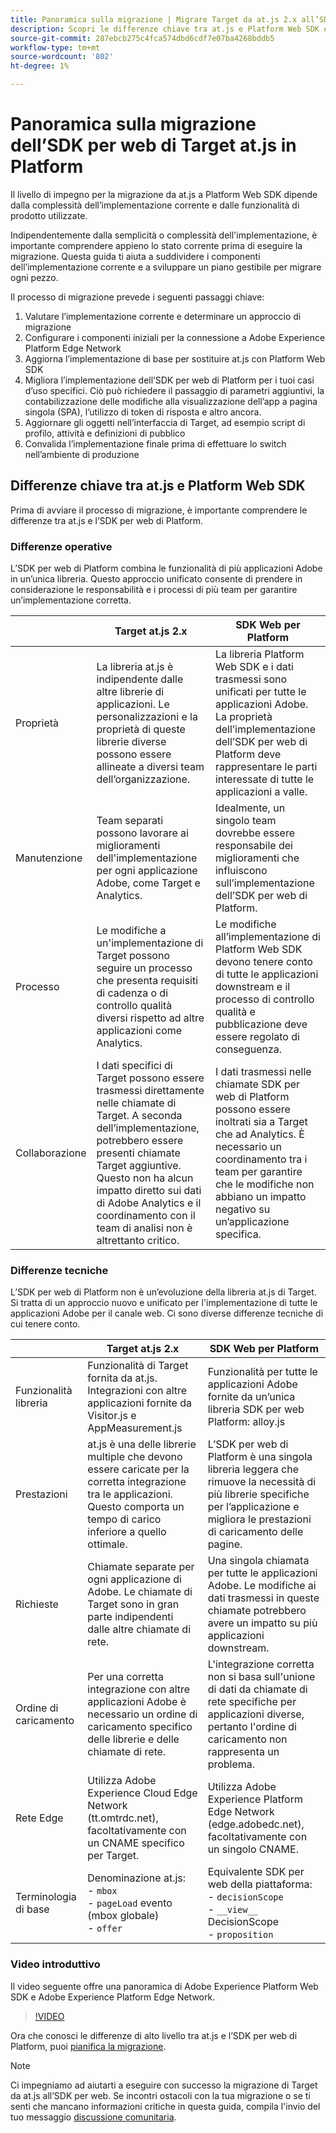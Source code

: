 ```yaml
---
title: Panoramica sulla migrazione | Migrare Target da at.js 2.x all’SDK per web
description: Scopri le differenze chiave tra at.js e Platform Web SDK e come pianificare il tuo sforzo di migrazione.=
source-git-commit: 287ebcb275c4fca574dbd6cdf7e07ba4268bddb5
workflow-type: tm+mt
source-wordcount: '802'
ht-degree: 1%

---
```


# Panoramica sulla migrazione dell’SDK per web di Target at.js in Platform

Il livello di impegno per la migrazione da at.js a Platform Web SDK dipende dalla complessità dell’implementazione corrente e dalle funzionalità di prodotto utilizzate.

Indipendentemente dalla semplicità o complessità dell&#39;implementazione, è importante comprendere appieno lo stato corrente prima di eseguire la migrazione. Questa guida ti aiuta a suddividere i componenti dell’implementazione corrente e a sviluppare un piano gestibile per migrare ogni pezzo.

Il processo di migrazione prevede i seguenti passaggi chiave:

1. Valutare l’implementazione corrente e determinare un approccio di migrazione
1. Configurare i componenti iniziali per la connessione a Adobe Experience Platform Edge Network
1. Aggiorna l’implementazione di base per sostituire at.js con Platform Web SDK
1. Migliora l’implementazione dell’SDK per web di Platform per i tuoi casi d’uso specifici. Ciò può richiedere il passaggio di parametri aggiuntivi, la contabilizzazione delle modifiche alla visualizzazione dell’app a pagina singola (SPA), l’utilizzo di token di risposta e altro ancora.
1. Aggiornare gli oggetti nell’interfaccia di Target, ad esempio script di profilo, attività e definizioni di pubblico
1. Convalida l’implementazione finale prima di effettuare lo switch nell’ambiente di produzione

## Differenze chiave tra at.js e Platform Web SDK

Prima di avviare il processo di migrazione, è importante comprendere le differenze tra at.js e l’SDK per web di Platform.

### Differenze operative

L’SDK per web di Platform combina le funzionalità di più applicazioni Adobe in un’unica libreria. Questo approccio unificato consente di prendere in considerazione le responsabilità e i processi di più team per garantire un’implementazione corretta.

|  | Target at.js 2.x | SDK Web per Platform |
|---|---|---|
| Proprietà | La libreria at.js è indipendente dalle altre librerie di applicazioni. Le personalizzazioni e la proprietà di queste librerie diverse possono essere allineate a diversi team dell’organizzazione. | La libreria Platform Web SDK e i dati trasmessi sono unificati per tutte le applicazioni Adobe. La proprietà dell’implementazione dell’SDK per web di Platform deve rappresentare le parti interessate di tutte le applicazioni a valle. |
| Manutenzione | Team separati possono lavorare ai miglioramenti dell&#39;implementazione per ogni applicazione Adobe, come Target e Analytics. | Idealmente, un singolo team dovrebbe essere responsabile dei miglioramenti che influiscono sull’implementazione dell’SDK per web di Platform. |
| Processo | Le modifiche a un&#39;implementazione di Target possono seguire un processo che presenta requisiti di cadenza o di controllo qualità diversi rispetto ad altre applicazioni come Analytics. | Le modifiche all’implementazione di Platform Web SDK devono tenere conto di tutte le applicazioni downstream e il processo di controllo qualità e pubblicazione deve essere regolato di conseguenza. |
| Collaborazione | I dati specifici di Target possono essere trasmessi direttamente nelle chiamate di Target. A seconda dell’implementazione, potrebbero essere presenti chiamate Target aggiuntive. Questo non ha alcun impatto diretto sui dati di Adobe Analytics e il coordinamento con il team di analisi non è altrettanto critico. | I dati trasmessi nelle chiamate SDK per web di Platform possono essere inoltrati sia a Target che ad Analytics. È necessario un coordinamento tra i team per garantire che le modifiche non abbiano un impatto negativo su un’applicazione specifica. |

### Differenze tecniche

L’SDK per web di Platform non è un’evoluzione della libreria at.js di Target. Si tratta di un approccio nuovo e unificato per l&#39;implementazione di tutte le applicazioni Adobe per il canale web. Ci sono diverse differenze tecniche di cui tenere conto.

|  | Target at.js 2.x | SDK Web per Platform |
|---|---|---|
| Funzionalità libreria | Funzionalità di Target fornita da at.js. Integrazioni con altre applicazioni fornite da Visitor.js e AppMeasurement.js | Funzionalità per tutte le applicazioni Adobe fornite da un’unica libreria SDK per web Platform: alloy.js |
| Prestazioni | at.js è una delle librerie multiple che devono essere caricate per la corretta integrazione tra le applicazioni. Questo comporta un tempo di carico inferiore a quello ottimale. | L’SDK per web di Platform è una singola libreria leggera che rimuove la necessità di più librerie specifiche per l’applicazione e migliora le prestazioni di caricamento delle pagine. |
| Richieste | Chiamate separate per ogni applicazione di Adobe. Le chiamate di Target sono in gran parte indipendenti dalle altre chiamate di rete. | Una singola chiamata per tutte le applicazioni Adobe. Le modifiche ai dati trasmessi in queste chiamate potrebbero avere un impatto su più applicazioni downstream. |
| Ordine di caricamento | Per una corretta integrazione con altre applicazioni Adobe è necessario un ordine di caricamento specifico delle librerie e delle chiamate di rete. | L&#39;integrazione corretta non si basa sull&#39;unione di dati da chiamate di rete specifiche per applicazioni diverse, pertanto l&#39;ordine di caricamento non rappresenta un problema. |
| Rete Edge | Utilizza Adobe Experience Cloud Edge Network (tt.omtrdc.net), facoltativamente con un CNAME specifico per Target. | Utilizza Adobe Experience Platform Edge Network (edge.adobedc.net), facoltativamente con un singolo CNAME. |
| Terminologia di base | Denominazione at.js: <br> - `mbox` <br> - `pageLoad` evento (mbox globale) <br> - `offer` | Equivalente SDK per web della piattaforma: <br> - `decisionScope` <br> - `__view__` DecisionScope <br> - `proposition` |

### Video introduttivo

Il video seguente offre una panoramica di Adobe Experience Platform Web SDK e Adobe Experience Platform Edge Network.

>[!VIDEO](https://video.tv.adobe.com/v/34141/?quality=12&learn=on)

Ora che conosci le differenze di alto livello tra at.js e l’SDK per web di Platform, puoi [pianifica la migrazione](plan-migration.md).

>[!NOTE]
>
>Ci impegniamo ad aiutarti a eseguire con successo la migrazione di Target da at.js all’SDK per web. Se incontri ostacoli con la tua migrazione o se ti senti che mancano informazioni critiche in questa guida, compila l&#39;invio del tuo messaggio [discussione comunitaria](https://experienceleaguecommunities.adobe.com/t5/adobe-experience-platform-data/tutorial-discussion-migrate-target-from-at-js-to-web-sdk/m-p/575587#M463).